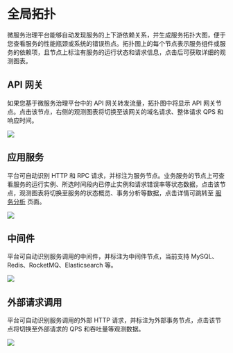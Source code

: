 # 全局拓扑

微服务治理平台能够自动发现服务的上下游依赖关系，并生成服务拓扑大图，便于您查看服务的性能瓶颈或系统的错误热点。拓扑图上的每个节点表示服务组件或服务的依赖项，且节点上标注有服务的运行状态和请求信息，点击后可获取详细的观测图表。

## API 网关
如果您基于微服务治理平台中的 API 网关转发流量，拓扑图中将显示 API 网关节点。点击该节点，右侧的观测图表将切换至该网关的域名请求、整体请求 QPS 和响应时间。

![](https://terminus-paas.oss-cn-hangzhou.aliyuncs.com/paas-doc/2021/08/18/5675c9f0-ca3c-49cf-886c-35867feb019a.png)

## 应用服务
平台可自动识别 HTTP 和 RPC 请求，并标注为服务节点。业务服务的节点上可查看服务的运行实例、所选时间段内已停止实例和请求错误率等状态数据，点击该节点，观测图表将切换至服务的状态概览、事务分析等数据，点击详情可跳转至 [服务分析](./service-analysis.md) 页面。

![](https://terminus-paas.oss-cn-hangzhou.aliyuncs.com/paas-doc/2021/08/18/7d7dcc97-6530-4ad9-8998-6993b7e8445b.png)

## 中间件
平台可自动识别服务调用的中间件，并标注为中间件节点，当前支持 MySQL、Redis、RocketMQ、Elasticsearch 等。

![](https://terminus-paas.oss-cn-hangzhou.aliyuncs.com/paas-doc/2021/08/18/fd504b53-cf8f-4cf2-8f2c-90d660347adb.png)

## 外部请求调用
平台可自动识别服务调用的外部 HTTP 请求，并标注为外部事务节点，点击该节点将切换至外部请求的 QPS 和吞吐量等观测数据。

![](https://terminus-paas.oss-cn-hangzhou.aliyuncs.com/paas-doc/2021/08/18/7ce102a4-3696-490e-bb25-7209da7f80d9.png)

